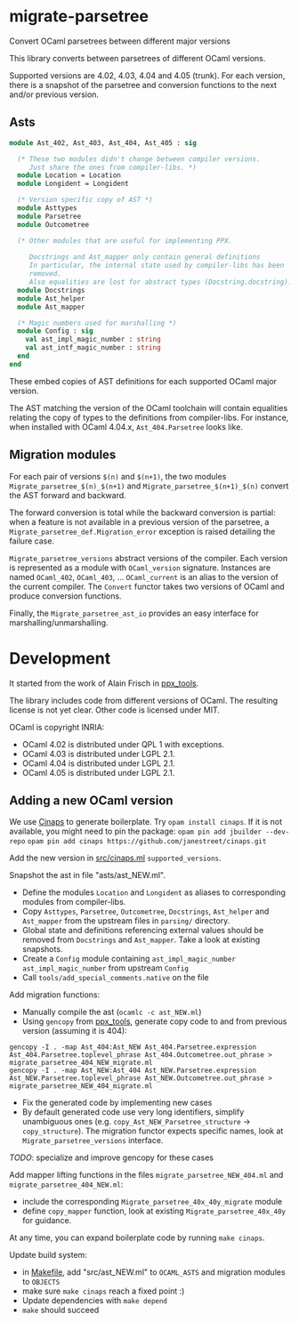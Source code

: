# migrate-parsetree
Convert OCaml parsetrees between different major versions

This library converts between parsetrees of different OCaml versions.

Supported versions are 4.02, 4.03, 4.04 and 4.05 (trunk).
For each version, there is a snapshot of the parsetree and conversion functions
to the next and/or previous version.

## Asts

```ocaml
module Ast_402, Ast_403, Ast_404, Ast_405 : sig

  (* These two modules didn't change between compiler versions.
     Just share the ones from compiler-libs. *)
  module Location = Location
  module Longident = Longident

  (* Version specific copy of AST *)
  module Asttypes
  module Parsetree
  module Outcometree

  (* Other modules that are useful for implementing PPX.
  
     Docstrings and Ast_mapper only contain general definitions
     In particular, the internal state used by compiler-libs has been
     removed.
     Also equalities are lost for abstract types (Docstring.docstring).  *)
  module Docstrings
  module Ast_helper
  module Ast_mapper

  (* Magic numbers used for marshalling *)
  module Config : sig
    val ast_impl_magic_number : string
    val ast_intf_magic_number : string
  end
end
```

These embed copies of AST definitions for each supported OCaml major version.

The AST matching the version of the OCaml toolchain will contain equalities
relating the copy of types to the definitions from compiler-libs.  For
instance, when installed with OCaml 4.04.x, `Ast_404.Parsetree` looks
like.

## Migration modules

For each pair of versions `$(n)` and `$(n+1)`, the two modules
`Migrate_parsetree_$(n)_$(n+1)` and `Migrate_parsetree_$(n+1)_$(n)` convert the AST forward and backward.

The forward conversion is total while the backward conversion is partial: when
a feature is not available in a previous version of the parsetree, a
`Migrate_parsetree_def.Migration_error` exception is raised detailing the
failure case.

`Migrate_parsetree_versions` abstract versions of the compiler. Each version is
represented as a module with `OCaml_version` signature.  Instances are named
`OCaml_402`, `OCaml_403`, ... `OCaml_current` is an alias to the version of the
current compiler.
The `Convert` functor takes two versions of OCaml and produce conversion
functions.

Finally, the `Migrate_parsetree_ast_io` provides an easy interface for
marshalling/unmarshalling. 

# Development

It started from the work of Alain Frisch in
[ppx\_tools](https://github.com/alainfrisch/ppx_tools).

The library includes code from different versions of OCaml. The resulting
license is not yet clear. Other code is licensed under MIT.

OCaml is copyright INRIA:
- OCaml 4.02 is distributed under QPL 1 with exceptions.
- OCaml 4.03 is distributed under LGPL 2.1.
- OCaml 4.04 is distributed under LGPL 2.1.
- OCaml 4.05 is distributed under LGPL 2.1.

## Adding a new OCaml version

We use [Cinaps](https://github.com/janestreet/cinaps) to generate boilerplate.
Try `opam install cinaps`.  If it is not available, you might need to pin the
package:
`opam pin add jbuilder --dev-repo`
`opam pin add cinaps https://github.com/janestreet/cinaps.git`

Add the new version in
[src/cinaps.ml](https://github.com/let-def/migrate-parsetree/blob/master/src/cinaps.ml)
`supported_versions`.

Snapshot the ast in file "asts/ast\_NEW.ml".
* Define the modules `Location` and `Longident` as aliases to corresponding
  modules from compiler-libs.
* Copy `Asttypes`, `Parsetree`, `Outcometree`, `Docstrings`, `Ast_helper` and
  `Ast_mapper` from the upstream files in `parsing/` directory.  
* Global state and definitions referencing external values should be removed
  from `Docstrings` and `Ast_mapper`. Take a look at existing snapshots.
* Create a `Config` module containing `ast_impl_magic_number`
  `ast_impl_magic_number` from upstream `Config`
* Call `tools/add_special_comments.native` on the file

Add migration functions:
- Manually compile the ast (`ocamlc -c ast_NEW.ml`)
- Using `gencopy` from [ppx\_tools](https://github.com/alainfrisch/ppx_tools), generate copy code to and from previous version (assuming it is 404):
```
gencopy -I . -map Ast_404:Ast_NEW Ast_404.Parsetree.expression Ast_404.Parsetree.toplevel_phrase Ast_404.Outcometree.out_phrase > migrate_parsetree_404_NEW_migrate.ml
gencopy -I . -map Ast_NEW:Ast_404 Ast_NEW.Parsetree.expression Ast_NEW.Parsetree.toplevel_phrase Ast_NEW.Outcometree.out_phrase > migrate_parsetree_NEW_404_migrate.ml
```
- Fix the generated code by implementing new cases
- By default generated code use very long identifiers, simplify unambiguous ones (e.g. `copy_Ast_NEW_Parsetree_structure` -> `copy_structure`). The migration functor expects specific names, look at `Migrate_parsetree_versions` interface.

*TODO*: specialize and improve gencopy for these cases

Add mapper lifting functions in the files `migrate_parsetree_NEW_404.ml` and
`migrate_parsetree_404_NEW.ml`:
- include the corresponding `Migrate_parsetree_40x_40y_migrate` module
- define `copy_mapper` function, look at existing `Migrate_parsetree_40x_40y`
  for guidance.

At any time, you can expand boilerplate code by running `make cinaps`.

Update build system:
- in [Makefile](Makefile), add "src/ast\_NEW.ml" to `OCAML_ASTS` and migration modules to `OBJECTS`
- make sure `make cinaps` reach a fixed point :)
- Update dependencies with `make depend`
- `make` should succeed

